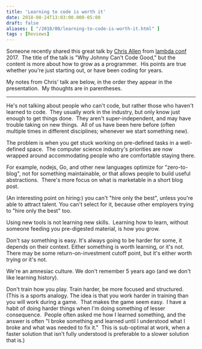 ```yaml
---
title: 'Learning to code is worth it'
date: 2018-08-24T13:03:00.000-05:00
draft: false
aliases: [ "/2018/08/learning-to-code-is-worth-it.html" ]
tags : [Reviews]
---
```


Someone recently shared this great talk by [Chris Allen](http://bitemyapp.com/) from [lambda conf](http://lambdaconf.us/) 2017.  The title of the talk is "Why Johnny Can't Code Good," but the content is more about how to grow as a programmer.  His points are true whether you're just starting out, or have been coding for years.  
  
<!--more-->  

  
My notes from Chris' talk are below, in the order they appear in the presentation.  My thoughts are in parentheses.  
  

* * *

  
He's not talking about people who can't code, but rather those who haven't learned to code.  They usually work in the industry, but only know just enough to get things done.  They aren't super-independent, and may have trouble taking on new things.  All of us have been here before (often multiple times in different disciplines; whenever we start something new).  
  
The problem is when you get stuck working on pre-defined tasks in a well-defined space.  The computer science industry's priorities are now wrapped around accommodating people who are comfortable staying there.  
  
For example, nodejs, Go, and other new languages optimize for "zero-to-blog", not for something maintainable, or that allows people to build useful abstractions.  There's more focus on what is marketable in a short blog post.  
  

(An interesting point on hiring:) you can't "hire only the best", unless you're able to attract talent. You can't select for it, because other employers trying to "hire only the best" too.

  

Using new tools is not learning new skills.  Learning how to learn, without someone feeding you pre-digested material, is how you grow.

  

Don't say something is easy. It's always going to be harder for some, it depends on their context. Either something is worth learning, or it's not. There may be some return-on-investment cutoff point, but it's either worth trying or it's not.

  

We're an amnesiac culture. We don't remember 5 years ago (and we don't like learning history).

  

Don't train how you play. Train harder, be more focused and structured.  (This is a sports analogy. The idea is that you work harder in training than you will work during a game.  That makes the game seem easy.  I have a habit of doing harder things when I'm doing something of lesser consequence.  People often asked me how I learned something, and the answer is often "I broke something and learned until I understood what I broke and what was needed to fix it."  This is sub-optimal at work, when a faster solution that isn't fully understood is preferable to a slower solution that is.)
